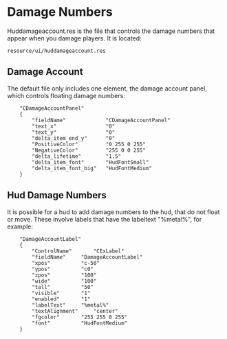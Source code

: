 # Damage Numbers

Huddamageaccount.res is the file that controls the damage numbers that appear when you damage players. It is located:
```
resource/ui/huddamageaccount.res
```

## Damage Account

The default file only includes one element, the damage account panel, which controls floating damage numbers:
```
	"CDamageAccountPanel"
	{
		"fieldName"				"CDamageAccountPanel"
		"text_x"				"0"
		"text_y"				"0"
		"delta_item_end_y"		"0"
		"PositiveColor"			"0 255 0 255"
		"NegativeColor"			"255 0 0 255"
		"delta_lifetime"		"1.5"
		"delta_item_font"		"HudFontSmall"
		"delta_item_font_big"	"HudFontMedium"
	}
```

## Hud Damage Numbers

It is possible for a hud to add damage numbers to the hud, that do not float or move. These involve labels that have the labeltext "%metal%", for example:
```
	"DamageAccountLabel"
	{
		"ControlName"		"CExLabel"
		"fieldName"		"DamageAccountLabel"
		"xpos"			"c-50"
		"ypos"			"c0"
		"zpos"			"100"
		"wide"			"100"
		"tall"			"50"
		"visible"		"1"
		"enabled"		"1"
		"labelText"		"%metal%"
		"textAlignment"		"center"
		"fgcolor"		"255 255 0 255"
		"font"			"HudFontMedium"
	}
```